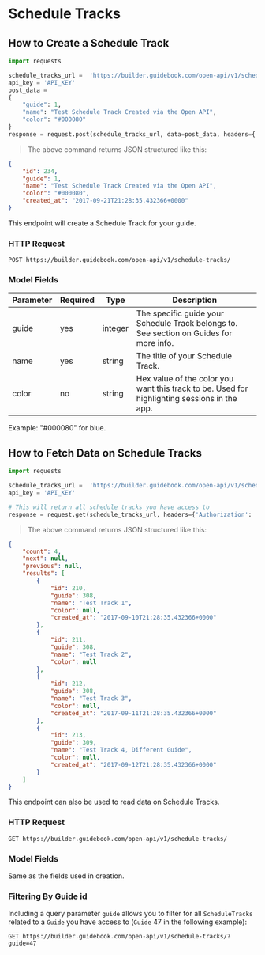 # Schedule Tracks

## How to Create a Schedule Track


```python
import requests

schedule_tracks_url =  'https://builder.guidebook.com/open-api/v1/schedule-tracks/'
api_key = 'API_KEY'
post_data =
{
	"guide": 1,
	"name": "Test Schedule Track Created via the Open API",
	"color": "#000080"
}
response = request.post(schedule_tracks_url, data=post_data, headers={'Authorization': 'JWT ' + api_key})

```

> The above command returns JSON structured like this:

```json
{
	"id": 234,
	"guide": 1,
	"name": "Test Schedule Track Created via the Open API",
	"color": "#000080",
	"created_at": "2017-09-21T21:28:35.432366+0000"
}


```


This endpoint will create a Schedule Track for your guide.

### HTTP Request

`POST https://builder.guidebook.com/open-api/v1/schedule-tracks/`

### Model Fields

Parameter       | Required  | Type    | Description
---------       | --------  | ------- | -----------
guide           | yes | integer  | The specific guide your Schedule Track belongs to.  See section on Guides for more info.
name            | yes | string   | The title of your Schedule Track.
color           | no  | string   | Hex value of the color you want this track to be. Used for highlighting sessions in the app.
Example: "#000080" for blue.


## How to Fetch Data on Schedule Tracks


```python
import requests

schedule_tracks_url =  'https://builder.guidebook.com/open-api/v1/schedule-tracks/'
api_key = 'API_KEY'

# This will return all schedule tracks you have access to
response = request.get(schedule_tracks_url, headers={'Authorization': 'JWT ' + api_key})
```

> The above command returns JSON structured like this:

```json
{
	"count": 4,
	"next": null,
	"previous": null,
	"results": [
		{
			"id": 210,
			"guide": 308,
			"name": "Test Track 1",
			"color": null,
			"created_at": "2017-09-10T21:28:35.432366+0000"
		},
		{
			"id": 211,
			"guide": 308,
			"name": "Test Track 2",
			"color": null
		},
		{
			"id": 212,
			"guide": 308,
			"name": "Test Track 3",
			"color": null,
			"created_at": "2017-09-11T21:28:35.432366+0000"
		},
		{
			"id": 213,
			"guide": 309,
			"name": "Test Track 4, Different Guide",
			"color": null,
			"created_at": "2017-09-12T21:28:35.432366+0000"
		}
	]
}

```


This endpoint can also be used to read data on Schedule Tracks.

### HTTP Request

`GET https://builder.guidebook.com/open-api/v1/schedule-tracks/`

### Model Fields

Same as the fields used in creation.

### Filtering By Guide id

Including a query parameter `guide` allows you to filter for all `ScheduleTracks` related to a `Guide` you have access to (`Guide` 47 in the following example):

`GET https://builder.guidebook.com/open-api/v1/schedule-tracks/?guide=47`
